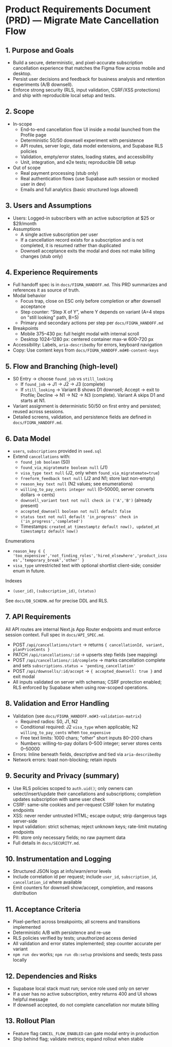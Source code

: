 # Product Requirements Document (PRD) — Migrate Mate Cancellation Flow

## 1. Purpose and Goals

- Build a secure, deterministic, and pixel-accurate subscription cancellation experience that matches the Figma flow across mobile and desktop.
- Persist user decisions and feedback for business analysis and retention experiments (A/B downsell).
- Enforce strong security (RLS, input validation, CSRF/XSS protections) and ship with reproducible local setup and tests.

## 2. Scope

- In-scope
  - End-to-end cancellation flow UI inside a modal launched from the Profile page
  - Deterministic 50/50 downsell experiment with persistence
  - API routes, server logic, data model extensions, and Supabase RLS policies
  - Validation, empty/error states, loading states, and accessibility
  - Unit, integration, and e2e tests; reproducible DB setup
- Out of scope
  - Real payment processing (stub only)
  - Real authentication flows (use Supabase auth session or mocked user in dev)
  - Emails and full analytics (basic structured logs allowed)

## 3. Users and Assumptions

- Users: Logged-in subscribers with an active subscription at $25 or $29/month
- Assumptions
  - A single active subscription per user
  - If a cancellation record exists for a subscription and is not completed, it is resumed rather than duplicated
  - Downsell acceptance exits the modal and does not make billing changes (stub only)

## 4. Experience Requirements

- Full handoff spec is in `docs/FIGMA_HANDOFF.md`. This PRD summarizes and references it as source of truth.
- Modal behavior
  - Focus trap, close on ESC only before completion or after downsell acceptance
  - Step counter: “Step X of Y”, where Y depends on variant (A=4 steps on "still looking" path, B=5)
  - Primary and secondary actions per step per `docs/FIGMA_HANDOFF.md`
- Breakpoints
  - Mobile 375–430 px: full height modal with internal scroll
  - Desktop 1024–1280 px: centered container max-w 600–720 px
- Accessibility: Labels, `aria-describedby` for errors, keyboard navigation
- Copy: Use content keys from `docs/FIGMA_HANDOFF.md#8-content-keys`

## 5. Flow and Branching (high-level)

- S0 Entry → choose `found_job` vs `still_looking`
  - If `found_job` → J1 → J2 → J3 (complete)
  - If `still_looking` → Variant B shows D1 downsell; Accept → exit to Profile; Decline → N1 → N2 → N3 (complete). Variant A skips D1 and starts at N1.
- Variant assignment is deterministic 50/50 on first entry and persisted; reused across sessions.
- Detailed screens, validation, and persistence fields are defined in `docs/FIGMA_HANDOFF.md`.

## 6. Data Model

- `users`, `subscriptions` provided in `seed.sql`
- Extend `cancellations` with:
  - `found_job boolean` (S0)
  - `found_via_migratemate boolean null` (J1)
  - `visa_type text null` (J2, only when `found_via_migratemate=true`)
  - `freeform_feedback text null` (J2 and N1; store last non-empty)
  - `reason_key text null` (N2 values; see enumerations)
  - `willing_to_pay_cents integer null` (0–50000, server converts dollars → cents)
  - `downsell_variant text not null check in ('A','B')` (already present)
  - `accepted_downsell boolean not null default false`
  - `status text not null default 'in_progress' check in ('in_progress','completed')`
  - Timestamps: `created_at timestamptz default now(), updated_at timestamptz default now()`

Enumerations

- `reason_key ∈ { 'too_expensive','not_finding_roles','hired_elsewhere','product_issues','temporary_break','other' }`
- `visa_type` unrestricted text with optional shortlist client-side; consider enum in future.

Indexes

- `(user_id)`, `(subscription_id)`, `(status)`

See `docs/DB_SCHEMA.md` for precise DDL and RLS.

## 7. API Requirements

All API routes are internal Next.js App Router endpoints and must enforce session context. Full spec in `docs/API_SPEC.md`.

- POST `/api/cancellations/start` → returns `{ cancellationId, variant, planPriceCents }`
- PATCH `/api/cancellations/:id` → upserts step fields (see mapping)
- POST `/api/cancellations/:id/complete` → marks cancellation complete and sets `subscriptions.status = 'pending_cancellation'`
- POST `/api/downsells/:id/accept` → `{ accepted_downsell: true }` and exit modal
- All inputs validated on server with schemas; CSRF protection enabled; RLS enforced by Supabase when using row-scoped operations.

## 8. Validation and Error Handling

- Validation (see `docs/FIGMA_HANDOFF.md#3-validation-matrix`)
  - Required radios: S0, J1, N2
  - Conditional required: J2 `visa_type` when applicable; N2 `willing_to_pay_cents` when `too_expensive`
  - Free text limits: 1000 chars; "other" short inputs 80–200 chars
  - Numbers: willing-to-pay dollars 0–500 integer; server stores cents 0–50000
- Errors: Inline beneath fields, descriptive and tied via `aria-describedby`
- Network errors: toast non-blocking; retain inputs

## 9. Security and Privacy (summary)

- Use RLS policies scoped to `auth.uid()`; only owners can select/insert/update their cancellations and subscriptions; completion updates subscription with same user check
- CSRF: same-site cookies and per-request CSRF token for mutating endpoints
- XSS: never render untrusted HTML; escape output; strip dangerous tags server-side
- Input validation: strict schemas; reject unknown keys; rate-limit mutating endpoints
- PII: store only necessary fields; no raw payment data
- Full details in `docs/SECURITY.md`.

## 10. Instrumentation and Logging

- Structured JSON logs at info/warn/error levels
- Include correlation id per request; include `user_id`, `subscription_id`, `cancellation_id` where available
- Emit counters for downsell show/accept, completion, and reasons distribution

## 11. Acceptance Criteria

- Pixel-perfect across breakpoints; all screens and transitions implemented
- Deterministic A/B with persistence and re-use
- RLS policies verified by tests; unauthorized access denied
- All validation and error states implemented; step counter accurate per variant
- `npm run dev` works; `npm run db:setup` provisions and seeds; tests pass locally

## 12. Dependencies and Risks

- Supabase local stack must run; service role used only on server
- If a user has no active subscription, entry returns 400 and UI shows helpful message
- If downsell accepted, do not complete cancellation nor mutate billing

## 13. Rollout Plan

- Feature flag `CANCEL_FLOW_ENABLED` can gate modal entry in production
- Ship behind flag; validate metrics; expand rollout when stable
